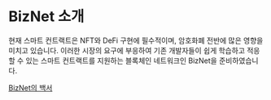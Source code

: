 # **BizNet 소개**

현재 스마트 컨트랙트은 NFT와 DeFi 구현에 필수적이며, 암호화폐 전반에 많은 영향을 미치고 있습니다. 
이러한 시장의 요구에 부응하여 기존 개발자들이 쉽게 학습하고 적응할 수 있는 스마트 컨트랙트를 지원하는 블록체인 네트워크인 BizNet을 준비하였습니다.  

[BizNet의 백서](https://github.com/bosagora/whitepaper-biznet/blob/v0.x.x/WHITEPAPER_KO.md)
